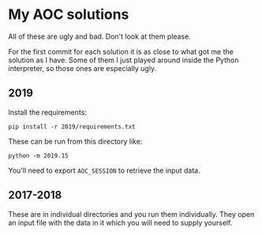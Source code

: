 # My AOC solutions

All of these are ugly and bad. Don't look at them please.

For the first commit for each solution it is as close to what got me the solution as I have.
Some of them I just played around inside the Python interpreter, so those ones are especially ugly.

## 2019

Install the requirements:

```
pip install -r 2019/requirements.txt
```

These can be run from this directory like:

```
python -m 2019.15
```

You'll need to export `AOC_SESSION` to retrieve the input data.

## 2017-2018

These are in individual directories and you run them individually. They open an input file with the data in it which you will need to supply yourself.
